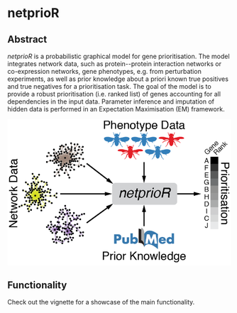 # netprioR

## Abstract
*netprioR* is a probabilistic graphical model for gene prioritisation. The model integrates network data, such as protein--protein interaction networks or co-expression networks, gene phenotypes, e.g. from perturbation experiments, as well as prior knowledge about a priori known true positives and true negatives for a prioritisation task. The goal of the model is to provide a robust prioritisation (i.e. ranked list) of genes accounting for all dependencies in the input data. Parameter inference and imputation of hidden data is performed in an Expectation Maximisation (EM) framework.

![Data Integration](Figure_DataIntegration.png?raw=true)

## Functionality
Check out the vignette for a showcase of the main functionality.
